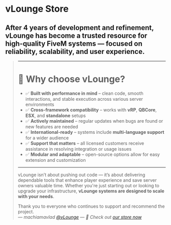 # vLounge Store
## After **4 years of development and refinement**, **vLounge** has become a trusted resource for high-quality FiveM systems — focused on reliability, scalability, and user experience.
> 
> ---
> 
> # __:wrench: **Why choose vLounge?**__
> 
> - :white_check_mark: **Built with performance in mind** – clean code, smooth interactions, and stable execution across various server environments  
> - :white_check_mark: **Cross-framework compatibility** – works with **vRP**, **QBCore**, **ESX**, and **standalone** setups  
> - :white_check_mark: **Actively maintained** – regular updates when bugs are found or new features are needed  
> - :white_check_mark: **International-ready** – systems include **multi-language support** for a wider audience  
> - :white_check_mark: **Support that matters** – all licensed customers receive assistance in resolving integration or usage issues  
> - :white_check_mark: **Modular and adaptable** – open-source options allow for easy extension and customization  
> 
> ---
> 
> vLounge isn’t about pushing out code — it’s about delivering dependable tools that enhance player experience and save server owners valuable time.
> Whether you're just starting out or looking to upgrade your infrastructure, **vLounge systems are designed to scale with your needs**.
> 
> Thank you to everyone who continues to support and recommend the project.  
> — *machiamavlad [@vLounge](https://discord.com/invite/XGyEFe5Q8Q)*
> — *🌟 Check out [our store now](https://vlounge-store.tebex.io/)*
